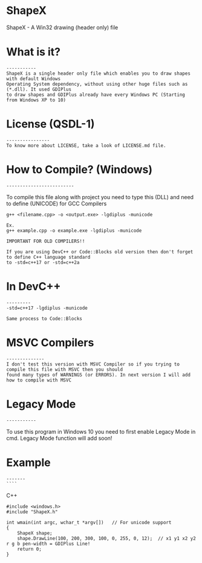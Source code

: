 # ShapeX

ShapeX - A Win32 drawing (header only) file

# What is it?
	-----------
	ShapeX is a single header only file which enables you to draw shapes with default Windows
	Operating System dependency, without using other huge files such as (*.dll). It used GDIPlus
	to draw shapes and GDIPlus already have every Windows PC (Starting from Windows XP to 10)
	
	
# License (QSDL-1)
	----------------	
	To know more about LICENSE, take a look of LICENSE.md file.
	
	
# How to Compile? (Windows)
	-------------------------
  To compile this file along with project you need to type this (DLL) and need to define (UNICODE\)
	for GCC Compilers
	
	g++ <filename.cpp> -o <output.exe> -lgdiplus -municode
	
	Ex.
	g++ example.cpp -o example.exe -lgdiplus -municode
	
	IMPORTANT FOR OLD COMPILERS!!
	
	If you are using DevC++ or Code::Blocks old version then don't forget to define C++ language standard 
	to -std=c++17 or -std=c++2a
	
# In DevC++
	---------
	-std=c++17 -lgdiplus -municode
	
	Same process to Code::Blocks
	
# MSVC Compilers
	--------------
	I don't test this version with MSVC Compiler so if you trying to compile this file with MSVC then you should
	found many types of WARNINGS (or ERRORS). In next version I will add how to compile with MSVC
	
	
# Legacy Mode
	-----------
  To use this program in Windows 10 you need to first enable Legacy Mode in cmd.
	Legacy Mode function will add soon!
	
# Example
	-------
	````
  C++
  
	#include <windows.h>
	#include "ShapeX.h"
		
	int wmain(int argc, wchar_t *argv[])   // For unicode support
	{
		ShapeX shape;
		shape.DrawLine(100, 200, 300, 100, 0, 255, 0, 12);  // x1 y1 x2 y2 r g b pen-width = GDIPlus Line!
		return 0;
	}
  ````
